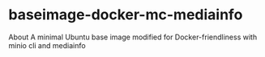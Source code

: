 # baseimage-docker-mc-mediainfo
About A minimal Ubuntu base image modified for Docker-friendliness with minio cli and mediainfo
